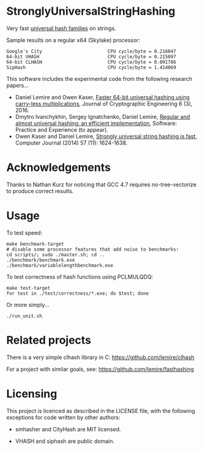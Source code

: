 StronglyUniversalStringHashing
==============================

Very fast [universal hash
families](https://en.wikipedia.org/wiki/Universal_hashing) on strings.

Sample results on a regular x64 (Skylake) processor:
```
Google's City                        CPU cycle/byte = 0.216047 	 
64-bit VHASH                         CPU cycle/byte = 0.215097 	 
64-bit CLHASH                        CPU cycle/byte = 0.091786 	
SipHash                              CPU cycle/byte = 1.414069
```


This software includes the experimental code from the following research papers...


* Daniel Lemire and Owen
Kaser, [Faster 64-bit universal hashing using carry-less
multiplications](http://arxiv.org/abs/1503.03465), Journal of Cryptographic Engineering 6 (3), 2016.
* Dmytro Ivanchykhin, Sergey Ignatchenko, Daniel Lemire, [Regular and almost universal hashing: an efficient implementation](https://arxiv.org/abs/1609.09840), Software: Practice and Experience (to appear).
* Owen Kaser and Daniel Lemire, [Strongly universal string hashing is fast](http://arxiv.org/abs/1202.4961), Computer Journal (2014) 57 (11): 1624-1638.

Acknowledgements
==================

Thanks to Nathan Kurz for noticing that GCC 4.7 requires
no-tree-vectorize to produce correct results.

Usage
======

To test speed:

    make benchmark-target
    # disable some processor features that add noise to benchmarks:
    cd scripts/; sudo ./master.sh; cd ..
    ./benchmark/benchmark.exe
    ./benchmark/variablelengthbenchmark.exe

To test correctness of hash functions using PCLMULQDQ:

    make test-target
    for test in ./test/correctness/*.exe; do $test; done

Or more simply...

    ./run_unit.sh

Related projects
=================

There is a very simple clhash library in C: https://github.com/lemire/clhash

For a project with similar goals, see: https://github.com/lemire/fasthashing

Licensing
==========

This project is licenced as described in the LICENSE file, with the
following exceptions for code written by other authors:

  * smhasher and CityHash are MIT licensed.

  * VHASH and siphash are public domain.
